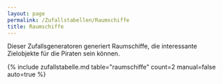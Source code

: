 ```yaml
---
layout: page
permalink: /Zufallstabellen/Raumschiffe
title: Raumschiffe
---
```




Dieser Zufallsgeneratoren generiert Raumschiffe, die interessante Zielobjekte für die Piraten sein können.

{% include zufallstabelle.md table="raumschiffe" count=2 manual=false auto=true %}
